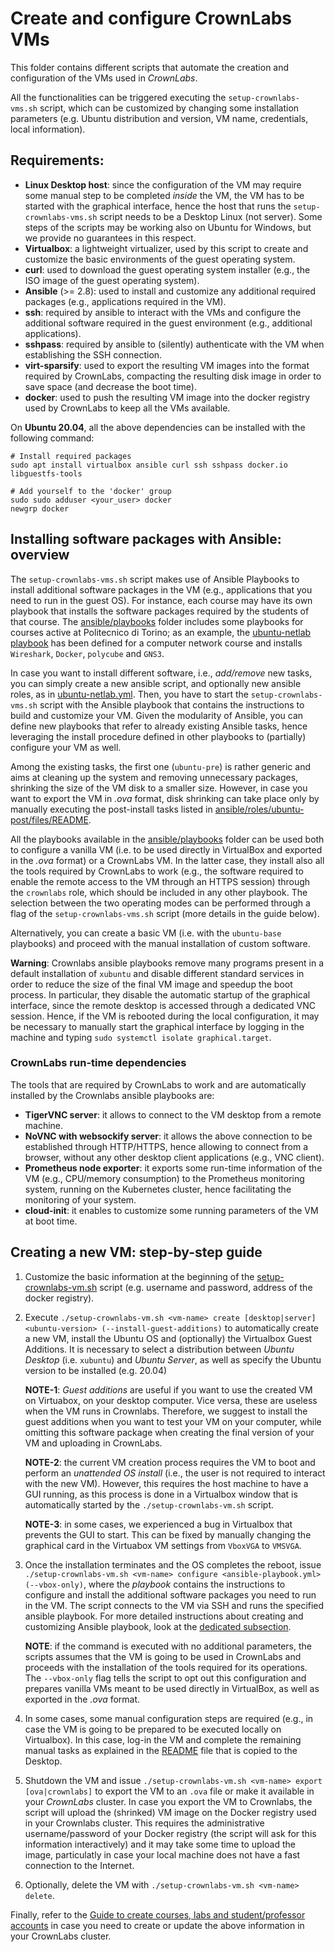 # Create and configure CrownLabs VMs

This folder contains different scripts that automate the creation and configuration of the VMs used in *CrownLabs*.

All the functionalities can be triggered executing the `setup-crownlabs-vms.sh` script, which can be customized by changing some installation parameters (e.g. Ubuntu distribution and version, VM name, credentials, local information).

## Requirements:
- **Linux Desktop host**: since the configuration of the VM may require some manual step to be completed *inside* the VM, the VM has to be started with the graphical interface, hence the host that runs the `setup-crownlabs-vms.sh` script needs to be a Desktop Linux (not server). Some steps of the scripts may be working also on Ubuntu for Windows, but we provide no guarantees in this respect.
- **Virtualbox**: a lightweight virtualizer, used by this script to create and customize the basic environments of the guest operating system.
- **curl**: used to download the guest operating system installer (e.g., the ISO image of the guest operating system).
- **Ansible** (>= 2.8): used to install and customize any additional required packages (e.g., applications required in the VM).
- **ssh**: required by ansible to interact with the VMs and configure the additional software required in the guest environment (e.g., additional applications).
- **sshpass**: required by ansible to (silently) authenticate with the VM when establishing the SSH connection.
- **virt-sparsify**: used to export the resulting VM images into the format required by CrownLabs, compacting the resulting disk image in order to save space (and decrease the boot time).
- **docker**: used to push the resulting VM image into the docker registry used by CrownLabs to keep all the VMs available.

On **Ubuntu 20.04**, all the above dependencies can be installed with the following command:
```
# Install required packages
sudo apt install virtualbox ansible curl ssh sshpass docker.io libguestfs-tools

# Add yourself to the 'docker' group
sudo sudo adduser <your_user> docker
newgrp docker
```

<a name="ansible"></a>
## Installing software packages with Ansible: overview

The `setup-crownlabs-vms.sh` script makes use of Ansible Playbooks to install additional software packages in the VM (e.g., applications that you need to run in the guest OS).
For instance, each course may have its own playbook that installs the software packages required by the students of that course.
The [ansible/playbooks](ansible/playbooks) folder includes some playbooks for courses active at Politecnico di Torino; as an example, the [ubuntu-netlab playbook](ansible/playbooks/ubuntu-netlab.yml) has been defined for a computer network course and installs `Wireshark`, `Docker`, `polycube` and `GNS3`.

In case you want to install different software, i.e., *add/remove* new tasks, you can simply create a new ansible script, and optionally new ansible roles, as in [ubuntu-netlab.yml](ansible/playbooks/ubuntu-netlab.yml).
Then, you have to start the `setup-crownlabs-vms.sh` script with the Ansible playbook that contains the instructions to build and customize your VM.
Given the modularity of Ansible, you can define new playbooks that refer to already existing Ansible tasks, hence leveraging the install procedure defined in other playbooks to (partially) configure your VM as well.

Among the existing tasks, the first one (`ubuntu-pre`) is rather generic and aims at cleaning up the system and removing unnecessary packages, shrinking the size of the VM disk to a smaller size.
However, in case you want to export the VM in *.ova* format, disk shrinking can take place only by manually executing the post-install tasks listed in [ansible/roles/ubuntu-post/files/README](ansible/roles/ubuntu-post/files/README).

All the playbooks available in the [ansible/playbooks](ansible/playbooks) folder can be used both to configure a vanilla VM (i.e. to be used directly in VirtualBox and exported in the *.ova* format) or a CrownLabs VM.
In the latter case, they install also all the tools required by CrownLabs to work (e.g., the software required to enable the remote access to the VM through an HTTPS session) through the `crownlabs` role, which should be included in any other playbook. The selection between the two operating modes can be performed through a flag of the `setup-crownlabs-vms.sh` script (more details in the guide below).

Alternatively, you can create a basic VM (i.e. with the `ubuntu-base` playbooks) and proceed with the manual installation of custom software.

**Warning**: Crownlabs ansible playbooks remove many programs present in a default installation of `xubuntu` and disable different standard services in order to reduce the size of the final VM image and speedup the boot process.
In particular, they disable the automatic startup of the graphical interface, since the remote desktop is accessed through a dedicated VNC session.
Hence, if the VM is rebooted during the local configuration, it may be necessary to manually start the graphical interface by logging in the machine and typing `sudo systemctl isolate graphical.target`.


### CrownLabs run-time dependencies

The tools that are required by CrownLabs to work and are automatically installed by the Crownlabs ansible playbooks are:
- **TigerVNC server**: it allows to connect to the VM desktop from a remote machine.
- **NoVNC with websockify server**: it allows the above connection to be established through HTTP/HTTPS, hence allowing to connect from a browser, without any other desktop client applications (e.g., VNC client).
- **Prometheus node exporter**: it exports some run-time information of the VM (e.g., CPU/memory consumption) to the Prometheus monitoring system, running on the Kubernetes cluster, hence facilitating the monitoring of your system.
- **cloud-init**: it enables to customize some running parameters of the VM at boot time.


## Creating a new VM: step-by-step guide

1. Customize the basic information at the beginning of the [setup-crownlabs-vm.sh](setup-crownlabs-vm.sh) script (e.g. username and password, address of the docker registry).

2. Execute `./setup-crownlabs-vm.sh <vm-name> create [desktop|server] <ubuntu-version> (--install-guest-additions)` to automatically create a new VM, install the Ubuntu OS and (optionally) the Virtualbox Guest Additions. It is necessary to select a distribution between *Ubuntu Desktop* (i.e. `xubuntu`) and *Ubuntu Server*, as well as specify the Ubuntu version to be installed (e.g. 20.04)

   **NOTE-1**: *Guest additions* are useful if you want to use the created VM on Virtuabox, on your desktop computer. Vice versa, these are useless when the VM runs in Crownlabs. Therefore, we suggest to install the guest additions when you want to test your VM on your computer, while omitting this software package when creating the final version of your VM and uploading in CrownLabs.

   **NOTE-2**: the current VM creation process requires the VM to boot and perform an _unattended OS install_ (i.e., the user is not required to interact with the new VM). However, this requires the host machine to have a GUI running, as this process is done in a Virtualbox window that is automatically started by the `./setup-crownlabs-vm.sh` script.

   **NOTE-3**: in some cases, we experienced a bug in Virtualbox that prevents the GUI to start. This can be fixed by manually changing the graphical card in the Virtuabox VM settings from `VboxVGA` to `VMSVGA`.

3. Once the installation terminates and the OS completes the reboot, issue `./setup-crownlabs-vm.sh <vm-name> configure <ansible-playbook.yml> (--vbox-only)`, where the _playbook_ contains the instructions to configure and install the additional software packages you need to run in the VM.
The script connects to the VM via SSH and runs the specified ansible playbook.
For more detailed instructions about creating and customizing Ansible playbook, look at the [dedicated subsection](#ansible).

   **NOTE**: if the command is executed with no additional parameters, the scripts assumes that the VM is going to be used in CrownLabs and proceeds with the installation of the tools required for its operations. The `--vbox-only` flag tells the script to opt out this configuration and prepares vanilla VMs meant to be used directly in VirtualBox, as well as exported in the *.ova* format.

4. In some cases, some manual configuration steps are required (e.g., in case the VM is going to be prepared to be executed locally on Virtualbox). In this case, log-in the VM and complete the remaining manual tasks as explained in the [README](ansible/roles/ubuntu-post/files/README) file that is copied to the Desktop.

5. Shutdown the VM and issue `./setup-crownlabs-vm.sh <vm-name> export [ova|crownlabs]` to export the VM to an `.ova` file or make it available in your *CrownLabs* cluster. In case you export the VM to Crownlabs, the script will upload the (shrinked) VM image on the Docker registry used in your Crownlabs cluster.
This requires the administrative username/password of your Docker registry (the script will ask for this information interactively) and it may take some time to upload the image, particulatly in case your local machine does not have a fast connection to the Internet.

6. Optionally, delete the VM with `./setup-crownlabs-vm.sh <vm-name> delete`.

Finally, refer to the [Guide to create courses, labs and student/professor accounts](../courses/) in case you need to create or update the above information in your CrownLabs cluster.

